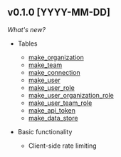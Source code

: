 ## v0.1.0 [YYYY-MM-DD]

_What's new?_

- Tables

  - [make_organization](https://github.com/marekjalovec/steampipe-plugin-make/blob/master/docs/tables/make_organization.md)
  - [make_team](https://github.com/marekjalovec/steampipe-plugin-make/blob/master/docs/tables/make_team.md)
  - [make_connection](https://github.com/marekjalovec/steampipe-plugin-make/blob/master/docs/tables/make_connection.md)
  - [make_user](https://github.com/marekjalovec/steampipe-plugin-make/blob/master/docs/tables/make_user.md)
  - [make_user_role](https://github.com/marekjalovec/steampipe-plugin-make/blob/master/docs/tables/make_user_role.md)
  - [make_user_organization_role](https://github.com/marekjalovec/steampipe-plugin-make/blob/master/docs/tables/make_user_organization_role.md)
  - [make_user_team_role](https://github.com/marekjalovec/steampipe-plugin-make/blob/master/docs/tables/make_user_team_role.md)
  - [make_api_token](https://github.com/marekjalovec/steampipe-plugin-make/blob/master/docs/tables/make_api_token.md)
  - [make_data_store](https://github.com/marekjalovec/steampipe-plugin-make/blob/master/docs/tables/make_data_store.md)


- Basic functionality

  - Client-side rate limiting
